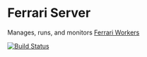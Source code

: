 # Ferrari Server

Manages, runs, and monitors [Ferrari Workers](https://github.com/ferrariframework/ferrariworker)

[![Build Status](https://travis-ci.org/ferrariframework/ferrariserver.svg?branch=master)](https://travis-ci.org/ferrariframework/ferrariserver)